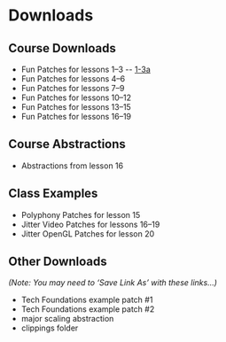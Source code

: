 # Downloads

## Course Downloads
- Fun Patches for lessons 1–3
-- [1-3a](https://github.com/supertwist/20objects/blob/main/FILES/1-3/1-3a.maxpat)
- Fun Patches for lessons 4–6
- Fun Patches for lessons 7–9
- Fun Patches for lessons 10–12
- Fun Patches for lessons 13–15
- Fun Patches for lessons 16–19

## Course Abstractions
- Abstractions from lesson 16

## Class Examples
- Polyphony Patches for lesson 15
- Jitter Video Patches for lessons 16–19
- Jitter OpenGL Patches for lesson 20

## Other Downloads
*(Note: You may need to ‘Save Link As’ with these links…)*
- Tech Foundations example patch #1
- Tech Foundations example patch #2
- major scaling abstraction
- clippings folder
